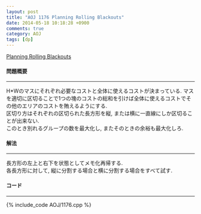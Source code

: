 ```yaml
---
layout: post
title: "AOJ 1176 Planning Rolling Blackouts"
date: 2014-05-18 10:18:28 +0900
comments: true
category: AOJ
tags: [dp]
---
```


[Planning Rolling Blackouts](http://judge.u-aizu.ac.jp/onlinejudge/description.jsp?id=1176)

#### 問題概要

****

H*Wのマスにそれぞれ必要なコストと全体に使えるコストが決まっている. マスを適切に区切ることで1つの塊のコストの総和を引けば全体に使えるコストでその他のエリアのコストを賄えるようにする.  
区切り方はそれぞれの区切られた長方形を縦, または横に一直線にしか区切ることが出来ない.  
このとき別れるグループの数を最大化し, またそのときの余裕も最大化しろ.

#### 解法

****

長方形の左上と右下を状態としてメモ化再帰する.  
各長方形に対して, 縦に分割する場合と横に分割する場合をすべて試す.

#### コード

****

{% include_code AOJ/1176.cpp %}
